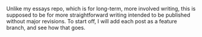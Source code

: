 Unlike my essays repo, which is for long-term, more involved writing, this is supposed to be for more straightforward writing intended to be published without major revisions. To start off, I will add each post as a feature branch, and see how that goes.

